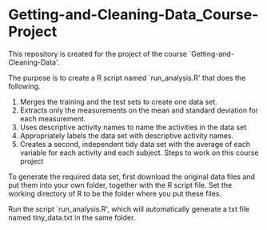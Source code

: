 # Getting-and-Cleaning-Data_Course-Project
This repository is created for the project of the course `Getting-and-Cleaning-Data'.

The purpose is to create a R script named `run_analysis.R' that does the following.

1. Merges the training and the test sets to create one data set.
2. Extracts only the measurements on the mean and standard deviation for each measurement.
3. Uses descriptive activity names to name the activities in the data set
4. Appropriately labels the data set with descriptive activity names.
5. Creates a second, independent tidy data set with the average of each variable for each activity and each subject.
Steps to work on this course project

To generate the required data set, first download the original data files and put them into your own folder, together with the R script file. Set the working directory of R to be the folder where you put these files.

Run the script `run\_analysis.R', which will automatically generate a txt file named tiny_data.txt in the same folder.
